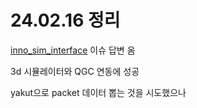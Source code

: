 # 24.02.16 정리

[inno_sim_interface](https://github.com/ZilantRobotics/inno_sim_interface/issues/7) 이슈 답변 옴

3d 시뮬레이터와 QGC 연동에 성공

yakut으로 packet 데이터 뽑는 것을 시도했으나 